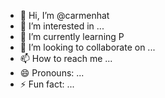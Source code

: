 - 👋 Hi, I’m @carmenhat
- 👀 I’m interested in ...
- 🌱 I’m currently learning P
- 💞️ I’m looking to collaborate on ...
- 📫 How to reach me ...
- 😄 Pronouns: ...
- ⚡ Fun fact: ...

<!---
carmenhat/carmenhat is a ✨ special ✨ repository because its `README.md` (this file) appears on your GitHub profile.
You can click the Preview link to take a look at your changes.
--->
